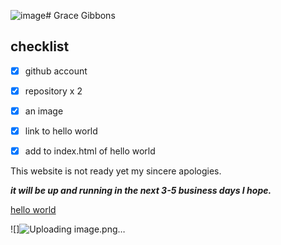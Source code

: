 ![image](https://github.com/gibbons07/gibbons07.github.io/assets/168382875/f57f4fd9-477b-4ca0-be9d-565a36b39ef4)# Grace Gibbons

## checklist

- [x] github account
      
- [x] repository x 2

- [x] an image

- [x]  link to hello world

- [x]  add to index.html of hello world



This website is not ready yet my sincere apologies.

***it will be up and running in the next 3-5 business days I hope.***



[hello world](https://gibbons07.github.io/hellloworld)


![]![Uploading image.png…]()




